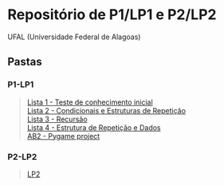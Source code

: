 # Repositório de P1/LP1 e P2/LP2
UFAL (Universidade Federal de Alagoas)

## Pastas

### P1-LP1
>[Lista 1 - Teste de conhecimento inicial](https://github.com/vieirafrancisco/Francisco-Vieira/tree/master/p1-lp1/Teste-de-conhecimento-inicial)  
>[Lista 2 - Condicionais e Estruturas de Repetição](https://github.com/vieirafrancisco/Francisco-Vieira/tree/master/p1-lp1/Atividade-Condicionais-e-Estruturas-de-Repetição)  
>[Lista 3 - Recursão](https://github.com/vieirafrancisco/Francisco-Vieira/tree/master/p1-lp1/Recursao)  
>[Lista 4 - Estrutura de Repetição e Dados](https://github.com/vieirafrancisco/Francisco-Vieira/tree/master/p1-lp1/Estrutura-de-Repeticao-e-Dados)  
>[AB2 - Pygame project](https://github.com/vieirafrancisco/happy-adventure)

### P2-LP2
>[LP2](https://github.com/vieirafrancisco/Francisco-Vieira/tree/master/p2-lp2/lp2)
